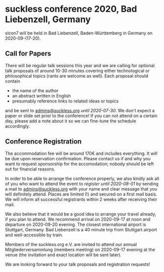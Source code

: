 suckless conference 2020, Bad Liebenzell, Germany
=================================================

slcon7 will be held in Bad Liebenzell, Baden-Württemberg in Germany on
2020-09-(17-20).

Call for Papers
---------------

There will be regular talk sessions this year and we are calling for
optional talk proposals of around 10-30 minutes covering either
technological or philosophical topics (rants are welcome as well). Each
proposal should contain

* the name of the author
* an abstract written in English
* presumably reference links to related ideas or topics

and be sent to [admins@suckless.org](mailto:admins@suckless.org)
_until 2020-07-30_. We don't expect a paper or slide set prior to the
conference! If you can not attend on a certain day, please add a note
about it so we can fine-tune the schedule accordingly.

Conference Registration
-----------------------

The accommodation fee will be around 170€ and includes everything.
It will be due upon reservation confirmation.
Please contact us if and why you want to request sponsorship for the
accomodation; nobody should be left out for financial reasons.

In order to be able to arrange the conference properly, we also kindly
ask all of you who want to attend the event to _register until
2020-08-01_ by sending a mail to
[admins@suckless.org](mailto:admins@suckless.org)
with your name and clear message that you will definitely attend.
Places are limited (!) and secured on a first mail basis. We will inform
all successful registrants within 2 weeks after receiving their
mail.

We also believe that it would be a good idea to arrange your travel
already, if you plan to attend. We recommend arrival on 2020-09-17 at
noon and departure on 2020-09-20 evening.
The closest international airport is Stuttgart, Germany. Bad Liebenzell
is a 40 minute trip from Stuttgart airport and well-accessible by train.

Members of the suckless.org e.V. are invited to attend our annual
Mitgliederversammlung (members meeting) on 2020-09-17 evening at the
venue (the invitation and exact location will be sent later).

We are looking forward to your talk proposals and registration requests!
